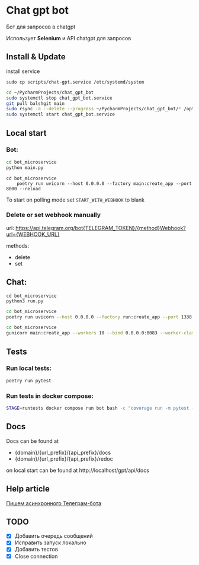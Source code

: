 # Chat gpt bot
Бот для запросов в chatgpt

Использует **Selenium** и API chatgpt для запросов 

## Install & Update

install service

    sudo cp scripts/chat-gpt.service /etc/systemd/system

```bash
cd ~/PycharmProjects/chat_gpt_bot
sudo systemctl stop chat_gpt_bot.service
git pull balshgit main
sudo rsync -a --delete --progress ~/PycharmProjects/chat_gpt_bot/* /opt/chat_gpt_bot/ --exclude .git
sudo systemctl start chat_gpt_bot.service
```

## Local start

### Bot:

```bash
cd bot_microservice
python main.py
```

```shell
cd bot_microservice
	poetry run uvicorn --host 0.0.0.0 --factory main:create_app --port 8000 --reload
```

To start on polling mode set `START_WITH_WEBHOOK` to blank


### Delete or set webhook manually

url: https://api.telegram.org/bot{TELEGRAM_TOKEN}/{method}Webhook?url={WEBHOOK_URL}

methods:
- delete
- set


## Chat:

```shell
cd bot_microservice
python3 run.py
```


```bash
cd bot_microservice
poetry run uvicorn --host 0.0.0.0 --factory run:create_app --port 1338 --reload
```

```bash
cd bot_microservice
gunicorn main:create_app --workers 10 --bind 0.0.0.0:8083 --worker-class uvicorn.workers.UvicornWorker --timeout 150 --max-requests 2000 --max-requests-jitter 400
```


## Tests

### Run local tests:
```bash
poetry run pytest
```

### Run tests in docker compose:
```bash
STAGE=runtests docker compose run bot bash -c "coverage run -m pytest -vv --exitfirst && poetry run coverage report"
```

## Docs
Docs can be found at

- {domain}/{url_prefix}/{api_prefix}/docs
- {domain}/{url_prefix}/{api_prefix}/redoc

on local start can be found at http://localhost/gpt/api/docs

## Help article

[Пишем асинхронного Телеграм-бота](https://habr.com/ru/company/kts/blog/598575/)


## TODO

- [x] Добавить очередь сообщений
- [x] Исправить запуск локально
- [x] Добавить тестов
- [x] Close connection
